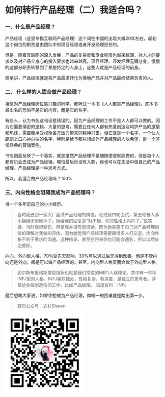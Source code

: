 # 如何转行产品经理（二）我适合吗？

### 一、什么是产品经理？

产品经理（这里专指互联网产品经理）这个词在中国的出现大概20年左右，起初这个岗位的职责是由团队中的项目经理或者开发经理担任的。  

但是，随着互联网的深入发展，产品的复杂度和专业程度也越来越深，对人才的要求以及对产品全身心的投入要求也越来越高，项目经理、开发经理无暇分身，慢慢的这部分职责转移到了某些特定的人身上，这些人就是产品经理的前身。

简单讲，产品经理就是将产品需求转化为落地产品并对产品最终结果负责的人。    
  
  

### 二、 什么样的人适合做产品经理？

相信对产品经理岗位感兴趣的同学，都听过一本书《人人都是产品经理》。这本书最出名的恐怕不是它的内容，而是它的名字。  

有些人，认为书名这句话是错误的，因为产品经理的工作不是人人都可以做的。因为它需要缜密的逻辑、大量的思考，需要比任何人都有热爱创造及呵护产品的激情和热忱，需要能承受权衡各方压力带来的精神打击。但它就是一个名字，一个让人朗朗上口心神向往的名字，特别是给予那些想成为产品经理的人以希望，是一个非常经典的营销案例。

书名侧面反映了一个事实，就是虽然产品经理不是随随便便就能做的，但是每个人都有机会去成为产品经理。哪怕最后你没有入职，你也可以在生活中做自己的产品经理。产品经理是一种思考方式。

所以，我适合做产品经理吗？100%  
  
  

### 三、内向性格会阻碍我成为产品经理吗？

讲一个多年前自己的小小经历。

> 当时我去到一家大厂面试产品经理的岗位，经过前四轮面试，第五轮被人事小姐姐无情刷掉了。她给我的回复是“对不起，你的性格太内向了。”说实话，当时我很受伤，但是我并没有怨恨她。因为她是基于自己对产品经理岗位的理解对我做的评估，因为她觉得产品经理需要跟很多人打交道，内向性格不利于需求的沟通。这种结论，甚至在将来你也可能会遇到，所以淡然处之就好。

内向、外向型人格，70%受先天影响，30%可以通过后天得到改善。但是不管内向还是外向，都是可以做产品经理的。甚至，内向型人格反而会优于外向型人格。

> 迈尔斯布里格斯类型指标也就是我们常说的MBTI人格理论。其中有一种叫INFJ型的人格，INFJ喜欢独处，性格复杂，有深度，是独立的思考者。非常适合做创造性的工作，比如产品经理。
> 百度百科：INFJ
  
最后想跟大家说，如果你想成为产品经理，你唯一的困难就是踏出第一步。
  
> 转自公众号：岩杉Shawn

![qr](https://raw.githubusercontent.com/YSshawn/PM-10days/master/pic/2980541-065cc3b5b0ab390b.jpg)

